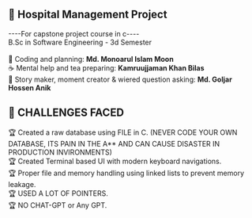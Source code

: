## 🏥 Hospital Management Project <br/>
----For capstone project course in c----<br/>
B.Sc in Software Engineering - 3d Semester<br/><br/>
🌟 Coding and planning: <b>Md. Monoarul Islam Moon</b> <br/>
☕ Mental help and tea preparing: <b>Kamruujjaman Khan Bilas</b> <br>
🤪 Story maker, moment creator & wiered question asking: <b>Md. Goljar Hossen Anik</b>

## 🎯 CHALLENGES FACED <br/>
🏆 Created a raw database using FILE in C. (NEVER CODE YOUR OWN DATABASE, ITS PAIN IN THE A** AND CAN CAUSE DISASTER IN PRODUCTION INVIRONMENTS) <br>
🏆 Created Terminal based UI with modern keyboard navigations. <br>
🏆 Proper file and memory handling using linked lists to prevent memory leakage. <br>
🏆 USED A LOT OF POINTERS. <br>
🏆 NO CHAT-GPT or Any GPT.
